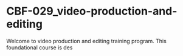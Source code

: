 # CBF-029_video-production-and-editing
Welcome to video production and editing training program. This foundational course is des
